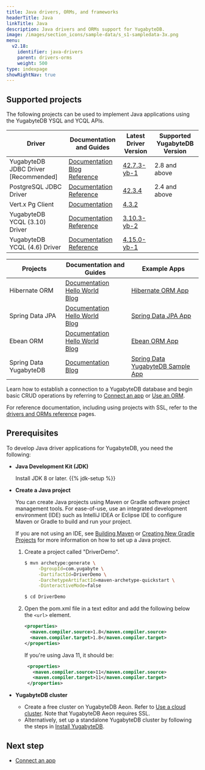 ```yaml
---
title: Java drivers, ORMs, and frameworks
headerTitle: Java
linkTitle: Java
description: Java drivers and ORMs support for YugabyteDB.
image: /images/section_icons/sample-data/s_s1-sampledata-3x.png
menu:
  v2.18:
    identifier: java-drivers
    parent: drivers-orms
    weight: 500
type: indexpage
showRightNav: true
---
```


## Supported projects

The following projects can be used to implement Java applications using the YugabyteDB YSQL and YCQL APIs.

| Driver | Documentation and Guides | Latest Driver Version | Supported YugabyteDB Version |
| ------- | ------------------------ | ------------------------ | ---------------------|
| YugabyteDB JDBC Driver [Recommended] | [Documentation](yugabyte-jdbc/)<br />[Blog](https://dev.to/yugabyte/yugabytedb-jdbc-smart-driver-for-proxyless-halb-2k8a/)<br />[Reference](../../reference/drivers/java/yugabyte-jdbc-reference/) | [42.7.3-yb-1](https://mvnrepository.com/artifact/com.yugabyte/jdbc-yugabytedb/42.7.3-yb-1) | 2.8 and above
| PostgreSQL JDBC Driver | [Documentation](postgres-jdbc/)<br /> [Reference](../../reference/drivers/java/postgres-jdbc-reference/) | [42.3.4](https://mvnrepository.com/artifact/org.postgresql/postgresql/42.3.4) | 2.4 and above
| Vert.x Pg Client | [Documentation](ysql-vertx-pg-client/) | [4.3.2](https://mvnrepository.com/artifact/io.vertx/vertx-core/4.3.2) |
| YugabyteDB YCQL (3.10) Driver | [Documentation](ycql)<br />[Reference](../../reference/drivers/ycql-client-drivers/#yugabyte-java-driver-for-ycql-3-10) | [3.10.3-yb-2](https://mvnrepository.com/artifact/com.yugabyte/cassandra-driver-core/3.10.3-yb-2) | |
| YugabyteDB YCQL (4.6) Driver | [Documentation](ycql-4.x)<br />[Reference](../../reference/drivers/ycql-client-drivers/#yugabyte-java-driver-for-ycql-4-15) | [4.15.0-yb-1](https://mvnrepository.com/artifact/com.yugabyte/java-driver-core/4.15.0-yb-1) | |

| Projects | Documentation and Guides | Example Apps |
| ------- | ------------------------ | ------------ |
| Hibernate ORM | [Documentation](hibernate/)<br />[Hello World](../orms/java/ysql-hibernate/)<br />[Blog](https://www.yugabyte.com/blog/run-the-rest-version-of-spring-petclinic-with-angular-and-distributed-sql-on-gke/)<br /> | [Hibernate ORM App](https://github.com/yugabyte/orm-examples/tree/master/java/hibernate/)
| Spring Data JPA | [Documentation](/preview/integrations/spring-framework/sd-jpa/)<br />[Hello World](../orms/java/ysql-spring-data/)<br />[Blog](https://www.yugabyte.com/blog/run-the-rest-version-of-spring-petclinic-with-angular-and-distributed-sql-on-gke/) | [Spring Data JPA App](https://github.com/yugabyte/orm-examples/tree/master/java/spring/)
| Ebean ORM | [Documentation](ebean/)<br /> [Hello World](../orms/java/ysql-ebean/)<br /> [Blog](https://www.yugabyte.com/blog/ebean-orm-yugabytedb/)| [Ebean ORM App](https://github.com/yugabyte/orm-examples/tree/master/java/ebean/)
| Spring Data YugabyteDB | [Documentation](/preview/integrations/spring-framework/sdyb/)<br/>[Blog](https://www.yugabyte.com/blog/spring-data-yugabytedb-getting-started/) | [Spring Data YugabyteDB Sample App](https://github.com/yugabyte/spring-data-yugabytedb-example/)

Learn how to establish a connection to a YugabyteDB database and begin basic CRUD operations by referring to [Connect an app](yugabyte-jdbc/) or [Use an ORM](hibernate/).

For reference documentation, including using projects with SSL, refer to the [drivers and ORMs reference](../../reference/drivers/java/yugabyte-jdbc-reference/) pages.

## Prerequisites

To develop Java driver applications for YugabyteDB, you need the following:

- **Java Development Kit (JDK)**

  Install JDK 8 or later. {{% jdk-setup %}}

- **Create a Java project**

  You can create Java projects using Maven or Gradle software project management tools. For ease-of-use, use an integrated development environment (IDE) such as IntelliJ IDEA or Eclipse IDE to configure Maven or Gradle to build and run your project.

  If you are not using an IDE, see [Building Maven](https://maven.apache.org/guides/development/guide-building-maven.html) or [Creating New Gradle Projects](https://docs.gradle.org/current/samples/sample_building_java_applications.html) for more information on how to set up a Java project.

    1. Create a project called "DriverDemo".

       ```sh
       $ mvn archetype:generate \
            -DgroupId=com.yugabyte \
            -DartifactId=DriverDemo \
            -DarchetypeArtifactId=maven-archetype-quickstart \
            -DinteractiveMode=false

       $ cd DriverDemo
       ```

    1. Open the pom.xml file in a text editor and add the following below the `<url>` element.

        ```xml
        <properties>
          <maven.compiler.source>1.8</maven.compiler.source>
          <maven.compiler.target>1.8</maven.compiler.target>
        </properties>
        ```

       If you're using Java 11, it should be:

       ```xml
        <properties>
          <maven.compiler.source>11</maven.compiler.source>
          <maven.compiler.target>11</maven.compiler.target>
        </properties>
        ```

- **YugabyteDB cluster**
  - Create a free cluster on YugabyteDB Aeon. Refer to [Use a cloud cluster](../../quick-start-yugabytedb-managed/). Note that YugabyteDB Aeon requires SSL.
  - Alternatively, set up a standalone YugabyteDB cluster by following the steps in [Install YugabyteDB](../../quick-start/).

## Next step

- [Connect an app](yugabyte-jdbc/)
